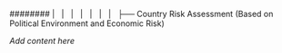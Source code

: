 ######## |   |   |   |   |   |   |   ├── Country Risk Assessment (Based on Political Environment and Economic Risk)

*Add content here*